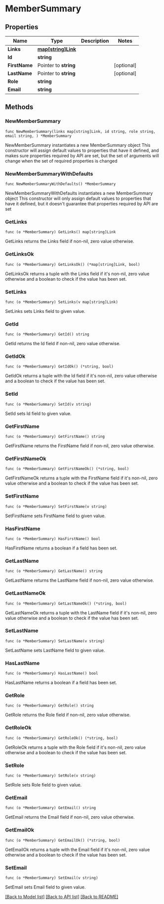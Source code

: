 # MemberSummary

## Properties

Name | Type | Description | Notes
------------ | ------------- | ------------- | -------------
**Links** | [**map[string]Link**](Link.md) |  | 
**Id** | **string** |  | 
**FirstName** | Pointer to **string** |  | [optional] 
**LastName** | Pointer to **string** |  | [optional] 
**Role** | **string** |  | 
**Email** | **string** |  | 

## Methods

### NewMemberSummary

`func NewMemberSummary(links map[string]Link, id string, role string, email string, ) *MemberSummary`

NewMemberSummary instantiates a new MemberSummary object
This constructor will assign default values to properties that have it defined,
and makes sure properties required by API are set, but the set of arguments
will change when the set of required properties is changed

### NewMemberSummaryWithDefaults

`func NewMemberSummaryWithDefaults() *MemberSummary`

NewMemberSummaryWithDefaults instantiates a new MemberSummary object
This constructor will only assign default values to properties that have it defined,
but it doesn't guarantee that properties required by API are set

### GetLinks

`func (o *MemberSummary) GetLinks() map[string]Link`

GetLinks returns the Links field if non-nil, zero value otherwise.

### GetLinksOk

`func (o *MemberSummary) GetLinksOk() (*map[string]Link, bool)`

GetLinksOk returns a tuple with the Links field if it's non-nil, zero value otherwise
and a boolean to check if the value has been set.

### SetLinks

`func (o *MemberSummary) SetLinks(v map[string]Link)`

SetLinks sets Links field to given value.


### GetId

`func (o *MemberSummary) GetId() string`

GetId returns the Id field if non-nil, zero value otherwise.

### GetIdOk

`func (o *MemberSummary) GetIdOk() (*string, bool)`

GetIdOk returns a tuple with the Id field if it's non-nil, zero value otherwise
and a boolean to check if the value has been set.

### SetId

`func (o *MemberSummary) SetId(v string)`

SetId sets Id field to given value.


### GetFirstName

`func (o *MemberSummary) GetFirstName() string`

GetFirstName returns the FirstName field if non-nil, zero value otherwise.

### GetFirstNameOk

`func (o *MemberSummary) GetFirstNameOk() (*string, bool)`

GetFirstNameOk returns a tuple with the FirstName field if it's non-nil, zero value otherwise
and a boolean to check if the value has been set.

### SetFirstName

`func (o *MemberSummary) SetFirstName(v string)`

SetFirstName sets FirstName field to given value.

### HasFirstName

`func (o *MemberSummary) HasFirstName() bool`

HasFirstName returns a boolean if a field has been set.

### GetLastName

`func (o *MemberSummary) GetLastName() string`

GetLastName returns the LastName field if non-nil, zero value otherwise.

### GetLastNameOk

`func (o *MemberSummary) GetLastNameOk() (*string, bool)`

GetLastNameOk returns a tuple with the LastName field if it's non-nil, zero value otherwise
and a boolean to check if the value has been set.

### SetLastName

`func (o *MemberSummary) SetLastName(v string)`

SetLastName sets LastName field to given value.

### HasLastName

`func (o *MemberSummary) HasLastName() bool`

HasLastName returns a boolean if a field has been set.

### GetRole

`func (o *MemberSummary) GetRole() string`

GetRole returns the Role field if non-nil, zero value otherwise.

### GetRoleOk

`func (o *MemberSummary) GetRoleOk() (*string, bool)`

GetRoleOk returns a tuple with the Role field if it's non-nil, zero value otherwise
and a boolean to check if the value has been set.

### SetRole

`func (o *MemberSummary) SetRole(v string)`

SetRole sets Role field to given value.


### GetEmail

`func (o *MemberSummary) GetEmail() string`

GetEmail returns the Email field if non-nil, zero value otherwise.

### GetEmailOk

`func (o *MemberSummary) GetEmailOk() (*string, bool)`

GetEmailOk returns a tuple with the Email field if it's non-nil, zero value otherwise
and a boolean to check if the value has been set.

### SetEmail

`func (o *MemberSummary) SetEmail(v string)`

SetEmail sets Email field to given value.



[[Back to Model list]](../README.md#documentation-for-models) [[Back to API list]](../README.md#documentation-for-api-endpoints) [[Back to README]](../README.md)


